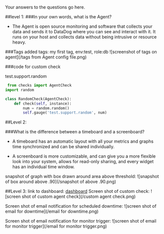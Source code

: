 Your answers to the questions go here.

##level 1:
###In your own words, what is the Agent?

* The Agent is open source monitoring and software that collects your data and sends it to DataDog where you can see and interact with it. It runs on your host and collects data without being intrusive or resource heavy. 

###Tags added
tags: my first tag, env:test, role:db
![screenshot of tags on agent](/tags from Agent config file.png)

###code for custom check 

test.support.random 
```python
 from checks import AgentCheck
import random

class RandomCheck(AgentCheck):
	def check(self, instance):
		num = random.random()
		self.gauge('test.support.random', num)
```

##Level 2:

###What is the difference between a timeboard and a screenboard?
* A timeboard has an automatic layout with all your metrics and graphs time synchronized and can be shared individually. 

* A screenboard is more customizable, and can give you a more flexible look into your system, allows for read-only sharing, and every widget has an individual time window.

snapshot of graph with box drawn around area above threshold: 
![snapshot of box around above .90](/snapshot of above .90.png)

##Level 3:
link to dashboard:
[dashboard](https://p.datadoghq.com/sb/237636259-745aba0497)
Screen shot of custom check:
![screen shot of custom agent check](/custom agent check.png)

Screen shot of email notification for scheduled downtime:
![screen shot of email for downtime](/email for downtime.png)

Screen shot of email notification for monitor trigger:
![screen shot of email for monitor trigger](/email for monitor trigger.png)







